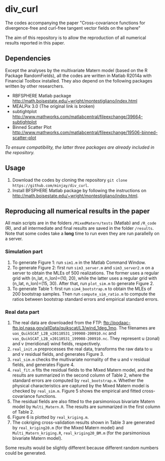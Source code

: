 # div_curl
The codes accompanying the paper "Cross-covariance functions for divergence-free and curl-free tangent vector fields on the sphere"

The aim of this repository is to allow the reproduction of all numerical results reported in this paper.

## Dependencies
Except the analyses by the multivariate Matern model (based on the R Package RandomFields), all the codes are written in Matlab R2014a with Financial Toolbox installed. They also depend on the following packages written by other researchers.

* RBFSPHERE Matlab package http://math.boisestate.edu/~wright/montestigliano/index.html
* MEALPix 3.0 (The original link is broken)
* subtightplot http://www.mathworks.com/matlabcentral/fileexchange/39664-subtightplot
* Binned Scatter Plot http://www.mathworks.com/matlabcentral/fileexchange/19506-binned-scatter-plot

*To ensure compatibility, the latter three packages are already included in the repository.*

## Usage
1. Download the codes by cloning the repository `git clone https://github.com/minjay/div_curl`.
2. Install BFSPHERE Matlab package by following the instructions on http://math.boisestate.edu/~wright/montestigliano/index.html.

## Reproducing all numerical results in the paper
All main scripts are in the folders `/MixedMatern/tests` (Matlab) and `/R_code` (R), and all intermediate and final results are saved in the folder `/results`. Note that some codes take a **long** time to run even they are run parallelly on a server.

### Simulation part
1. To generate Figure 1: run `sim1.m` in the Matlab Command Window.
2. To generate Figure 2: first run `sim3_server.m` and `sim3_server2.m` on a server to obtain the MLEs of 500 realizations. The former uses a regular grid with (n_lat, n_lon)=(10, 20), while the latter uses a regular grid with (n_lat, n_lon)=(15, 30). After that, run `plot_sim.m` to generate Figure 2.
3. To generate Table 1: first run `sim4_bootstrap.m` to obtain the MLEs of 200 bootstrap samples. Then run `compute_sim_ratio.m` to compute the ratios between bootstrap standard errors and empirical standard errors.

### Real data part
1. The real data are downloaded from the FTP: ftp://podaac-ftp.jpl.nasa.gov/allData/quikscat/L3/wind_1deg_1mo. The filenames are `uas_QuikSCAT_L2B_v20110531_199908-200910.nc` and `vas_QuikSCAT_L2B_v20110531_199908-200910.nc`. They represent u (zonal) and v (meridional) wind fields, respectively.
2. `real_init.m` preprocesses the real data, transforms the raw data to u and v residual fields, and generates Figure 3.
3. `real_sim.m` checks the multivariate normality of the u and v residual fields, and generates Figure 4.
4. `real_fit.m` fits the residual fields to the Mixed Matern model, and the results are summarized in the second column of Table 2, where the standard errors are computed by `real_bootstrap.m`. Whether the physical characteristics are captured by the Mixed Matern model is checked by `real_sim.m`. Figure 5 shows the empirical and fitted cross-covariance functions.
5. The residual fields are also fitted to the parsimonious bivariate Matern model by `Multi_Matern.R`. The results are summarized in the first column of Table 2.
6. Figure 6 is plotted by `real_kriging.m`.
7. The cokriging cross-validation results shown in Table 3 are generated by `real_kriging20.m` (for the Mixed Matern model) and `Multi_Matern_kriging.R`, `real_kriging20_BM.m` (for the parsimonious bivariate Matern model).

Some results would be slightly different because different random numbers could be generated.

